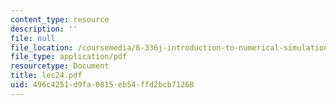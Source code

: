 ```yaml
---
content_type: resource
description: ''
file: null
file_location: /coursemedia/6-336j-introduction-to-numerical-simulation-sma-5211-fall-2003/496c4251d9fa0815eb54ffd2bcb71268_lec24.pdf
file_type: application/pdf
resourcetype: Document
title: lec24.pdf
uid: 496c4251-d9fa-0815-eb54-ffd2bcb71268
---
```

